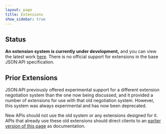 ```yaml
---
layout: page
title: Extensions
show_sidebar: true
---
```


## <a href="#status" id="status" class="headerlink"></a> Status

**An extension system is currently under development,** and you can view the
latest work [here](https://github.com/json-api/json-api/tree/profile-extensions).
There is no official support for extensions in the base JSON:API specification.

## <a href="#prior-extensions" id="prior-extensions" class="headerlink"></a> Prior Extensions

JSON:API previously offered experimental support for a different extension
negotiation system than the one now being discussed, and it provided a number of
extensions for use with that old negotiation system. However, this system was
always experimental and has now been deprecated.

New APIs should not use the old system or any extensions designed for it. APIs
that already use these old extensions should direct clients to an
[earlier version of this page](https://github.com/json-api/json-api/blob/9c7a03dbc37f80f6ca81b16d444c960e96dd7a57/extensions/index.md)
as documentation.
